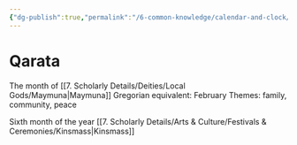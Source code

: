 ```yaml
---
{"dg-publish":true,"permalink":"/6-common-knowledge/calendar-and-clock/months/qarata/","noteIcon":""}
---
```


# Qarata

The month of [[7. Scholarly Details/Deities/Local Gods/Maymuna\|Maymuna]] 
Gregorian equivalent: February
Themes: family, community, peace

Sixth month of the year
[[7. Scholarly Details/Arts & Culture/Festivals & Ceremonies/Kinsmass\|Kinsmass]] 